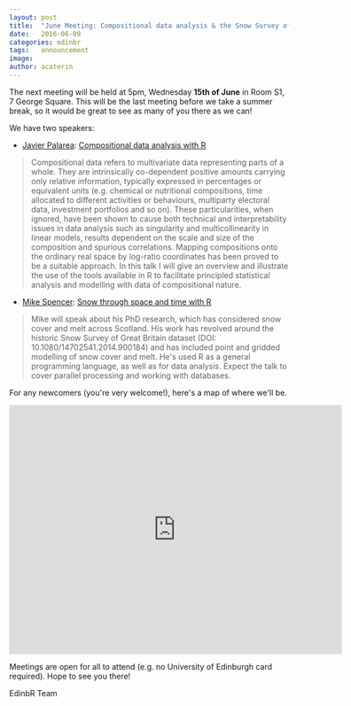 ```yaml
---
layout: post
title:  "June Meeting: Compositional data analysis & the Snow Survey of Great Britain"
date:   2016-06-09
categories: edinbr
tags:   announcement
image:
author: acaterin
---
```


The next meeting will be held at 5pm, Wednesday **15th of June** in Room S1, 7 George Square. This will be the last meeting before we take a summer break, so it would be great to see as many of you there as we can!

We have two speakers:

* [Javier Palarea](http://www.bioss.ac.uk/people/javier.html): [Compositional data analysis with R](https://github.com/EdinbR/edinbr-talks/raw/master/2016-06-09/Palarea_June2016_CoDaR_EdinR.pdf)

> Compositional data refers to multivariate data representing parts of a whole. They are intrinsically co-dependent positive amounts carrying only relative information, typically expressed in percentages or equivalent units (e.g. chemical or nutritional compositions, time allocated to different activities or behaviours, multiparty electoral data, investment portfolios and so on). These particularities, when ignored, have been shown to cause both technical and interpretability issues in data analysis such as singularity and multicollinearity in linear models, results dependent on the scale and size of the composition and spurious correlations. Mapping compositions onto the ordinary real space by log-ratio coordinates has been proved to be a suitable approach. In this talk I will give an overview and illustrate the use of the tools available in R to facilitate principled statistical analysis and modelling with data of compositional nature.


* [Mike Spencer](http://www.geos.ed.ac.uk/homes/s1066252/): [Snow through space and time with R](https://cdn.rawgit.com/EdinbR/edinbr-talks/master/2016-06-09/Scottish%20Snow.html?raw=true)

> Mike will speak about his PhD research, which has considered snow cover and melt across Scotland. His work has revolved around the historic Snow Survey of Great Britain dataset (DOI: 10.1080/14702541.2014.900184) and has included point and gridded modelling of snow cover and melt. He's used R as a general programming language, as well as for data analysis. Expect the talk to cover parallel processing and working with databases.


For any newcomers (you're very welcome!), here's a map of where we'll be.

<iframe src="https://www.google.com/maps/embed?pb=!1m14!1m8!1m3!1d8937.130050544723!2d-3.188646!3d55.9444752!3m2!1i1024!2i768!4f13.1!3m3!1m2!1s0x0%3A0x94b177473107b73!2sUniversity+of+Edinburgh+Psychology+Department!5e0!3m2!1sen!2sno!4v1465818042894" width="600" height="450" frameborder="0" style="border:0" allowfullscreen></iframe>

Meetings are open for all to attend (e.g. no University of Edinburgh card required). Hope to see you there!

EdinbR Team
